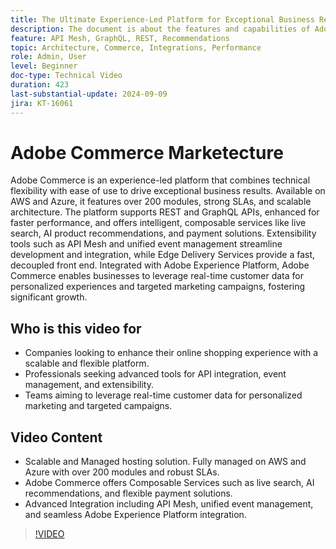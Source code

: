 ```yaml
---
title: The Ultimate Experience-Led Platform for Exceptional Business Results
description: The document is about the features and capabilities of Adobe Commerce as an experience-led platform for creating exceptional business results.
feature: API Mesh, GraphQL, REST, Recommendations
topic: Architecture, Commerce, Integrations, Performance
role: Admin, User
level: Beginner
doc-type: Technical Video
duration: 423
last-substantial-update: 2024-09-09
jira: KT-16061
---
```


# Adobe Commerce Marketecture

Adobe Commerce is an experience-led platform that combines technical flexibility with ease of use to drive exceptional business results. Available on AWS and Azure, it features over 200 modules, strong SLAs, and scalable architecture. The platform supports REST and GraphQL APIs, enhanced for faster performance, and offers intelligent, composable services like live search, AI product recommendations, and payment solutions.
Extensibility tools such as API Mesh and unified event management streamline development and integration, while Edge Delivery Services provide a fast, decoupled front end. Integrated with Adobe Experience Platform, Adobe Commerce enables businesses to leverage real-time customer data for personalized experiences and targeted marketing campaigns, fostering significant growth.

## Who is this video for

- Companies looking to enhance their online shopping experience with a scalable and flexible platform.
- Professionals seeking advanced tools for API integration, event management, and extensibility.
- Teams aiming to leverage real-time customer data for personalized marketing and targeted campaigns.

## Video Content
 
- Scalable and Managed hosting solution. Fully managed on AWS and Azure with over 200 modules and robust SLAs.
- Adobe Commerce offers Composable Services such as live search, AI recommendations, and flexible payment solutions.
- Advanced Integration including API Mesh, unified event management, and seamless Adobe Experience Platform integration.

>[!VIDEO](https://video.tv.adobe.com/v/3433435?learn=on)
